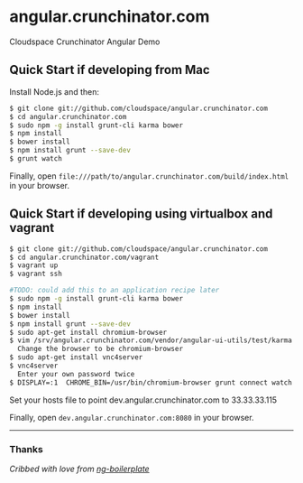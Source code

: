 # angular.crunchinator.com

Cloudspace Crunchinator Angular Demo


## Quick Start if developing from Mac

Install Node.js and then:

```sh
$ git clone git://github.com/cloudspace/angular.crunchinator.com
$ cd angular.crunchinator.com
$ sudo npm -g install grunt-cli karma bower
$ npm install
$ bower install
$ npm install grunt --save-dev
$ grunt watch
```

Finally, open `file:///path/to/angular.crunchinator.com/build/index.html` in your browser.


## Quick Start if developing using virtualbox and vagrant

```sh
$ git clone git://github.com/cloudspace/angular.crunchinator.com
$ cd angular.crunchinator.com/vagrant
$ vagrant up
$ vagrant ssh

#TODO: could add this to an application recipe later
$ sudo npm -g install grunt-cli karma bower
$ npm install
$ bower install
$ npm install grunt --save-dev
$ sudo apt-get install chromium-browser
$ vim /srv/angular.crunchinator.com/vendor/angular-ui-utils/test/karma.conf.js
  Change the browser to be chromium-browser
$ sudo apt-get install vnc4server
$ vnc4server
  Enter your own password twice
$ DISPLAY=:1  CHROME_BIN=/usr/bin/chromium-browser grunt connect watch
```
Set your hosts file to point dev.angular.crunchinator.com to 33.33.33.115

Finally, open `dev.angular.crunchinator.com:8080` in your browser.


---

### Thanks

_Cribbed with love from [ng-boilerplate](https://github.com/ngbp/ng-boilerplate)_
